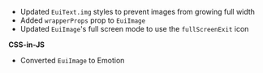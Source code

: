 - Updated `EuiText.img` styles to prevent images from growing full width
- Added `wrapperProps` prop to `EuiImage`
- Updated `EuiImage`'s full screen mode to use the `fullScreenExit` icon

**CSS-in-JS**

- Converted `EuiImage` to Emotion